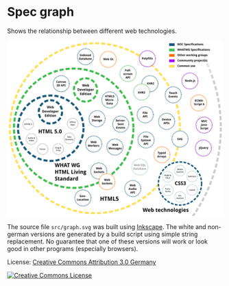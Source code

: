 Spec graph
==========

Shows the relationship between different web technologies.

![Spec Graph in white](https://github.com/SirPepe/SpecGraph/raw/master/graph_en_w.png)

The source file `src/graph.svg` was built using [Inkscape](http://inkscape.org/). The white and non-german versions are generated by a build script using simple string replacement. No guarantee that one of these versions will work or look good in other programs (especially browsers).

License: [Creative Commons Attribution 3.0 Germany](http://creativecommons.org/licenses/by/3.0/de/deed.en)

[![Creative Commons License](http://i.creativecommons.org/l/by/3.0/de/88x31.png)](http://creativecommons.org/licenses/by/3.0/de/deed.en)
